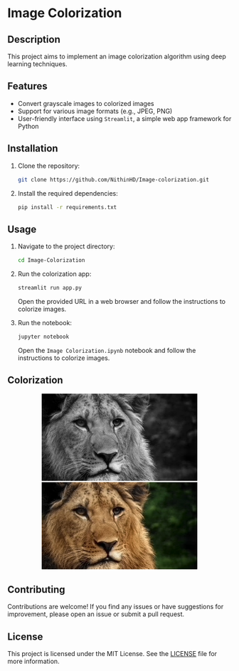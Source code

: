 # Image Colorization
 
## Description

This project aims to implement an image colorization algorithm using deep learning techniques.

## Features

- Convert grayscale images to colorized images
- Support for various image formats (e.g., JPEG, PNG)
- User-friendly interface using `Streamlit`, a simple web app framework for Python

## Installation

1. Clone the repository:

    ```bash
    git clone https://github.com/NithinHD/Image-colorization.git
    ```

2. Install the required dependencies:

    ```bash
    pip install -r requirements.txt
    ```

## Usage

1. Navigate to the project directory:

    ```bash
    cd Image-Colorization
    ```

2. Run the colorization app:

    ```bash
    streamlit run app.py
    ```

    Open the provided URL in a web browser and follow the instructions to colorize images.

3. Run the notebook:

    ```bash
    jupyter notebook
    ```

    Open the `Image Colorization.ipynb` notebook and follow the instructions to colorize images.

## Colorization
<p align="center">
  <img src="imgs/lion.jpeg" width="350" title="Input image">
  <img src="imgs_output/lion_colorized.jpeg" width="350" title="Output image">
    </p>
    

## Contributing

Contributions are welcome! If you find any issues or have suggestions for improvement, please open an issue or submit a pull request.

## License

This project is licensed under the MIT License. See the [LICENSE](LICENSE) file for more information.